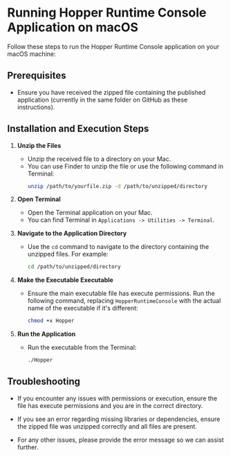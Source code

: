 # Running Hopper Runtime Console Application on macOS

Follow these steps to run the Hopper Runtime Console application on your macOS machine:

## Prerequisites

- Ensure you have received the zipped file containing the published application (currently in the same folder on GitHub as these instructions).

## Installation and Execution Steps

1. **Unzip the Files**
   - Unzip the received file to a directory on your Mac.
   - You can use Finder to unzip the file or use the following command in Terminal:
     ```sh
     unzip /path/to/yourfile.zip -d /path/to/unzipped/directory
     ```

2. **Open Terminal**
   - Open the Terminal application on your Mac.
   - You can find Terminal in `Applications -> Utilities -> Terminal`.

3. **Navigate to the Application Directory**
   - Use the `cd` command to navigate to the directory containing the unzipped files. For example:
     ```sh
     cd /path/to/unzipped/directory
     ```

4. **Make the Executable Executable**
   - Ensure the main executable file has execute permissions. Run the following command, replacing `HopperRuntimeConsole` with the actual name of the executable if it's different:
     ```sh
     chmod +x Hopper
     ```

5. **Run the Application**
   - Run the executable from the Terminal:
     ```sh
     ./Hopper
     ```

## Troubleshooting

- If you encounter any issues with permissions or execution, ensure the file has execute permissions and you are in the correct directory.

- If you see an error regarding missing libraries or dependencies, ensure the zipped file was unzipped correctly and all files are present.

- For any other issues, please provide the error message so we can assist further.


